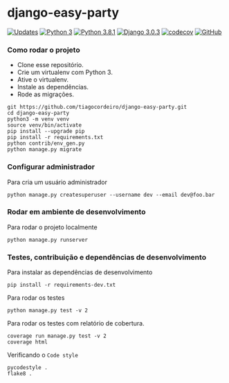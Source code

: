 # django-easy-party

[![Updates](https://pyup.io/repos/github/tiagocordeiro/django-easy-party/shield.svg)](https://pyup.io/repos/github/tiagocordeiro/django-easy-party/)
[![Python 3](https://pyup.io/repos/github/tiagocordeiro/django-easy-party/python-3-shield.svg)](https://pyup.io/repos/github/tiagocordeiro/django-easy-party/)
[![Python 3.8.1](https://img.shields.io/badge/python-3.8.1-blue.svg)](https://www.python.org/downloads/release/python-381/)
[![Django 3.0.3](https://img.shields.io/badge/django-3.0.3-blue.svg)](https://www.djangoproject.com/download/)
[![codecov](https://codecov.io/gh/tiagocordeiro/django-easy-party/branch/master/graph/badge.svg)](https://codecov.io/gh/tiagocordeiro/django-easy-party)
[![GitHub](https://img.shields.io/github/license/mashape/apistatus.svg)](https://github.com/tiagocordeiro/django-easy-party/blob/master/LICENSE)

### Como rodar o projeto
* Clone esse repositório.
* Crie um virtualenv com Python 3.
* Ative o virtualenv.
* Instale as dependências.
* Rode as migrações.

```
git https://github.com/tiagocordeiro/django-easy-party.git
cd django-easy-party
python3 -m venv venv
source venv/bin/activate
pip install --upgrade pip
pip install -r requirements.txt
python contrib/env_gen.py
python manage.py migrate
```

### Configurar administrador
Para cria um usuário administrador
```
python manage.py createsuperuser --username dev --email dev@foo.bar
```

### Rodar em ambiente de desenvolvimento
Para rodar o projeto localmente
```
python manage.py runserver
```

### Testes, contribuição e dependências de desenvolvimento
Para instalar as dependências de desenvolvimento
```
pip install -r requirements-dev.txt
```

Para rodar os testes
```
python manage.py test -v 2
```

Para rodar os testes com relatório de cobertura.
```
coverage run manage.py test -v 2
coverage html
```

Verificando o `Code style`
```
pycodestyle .
flake8 .
```